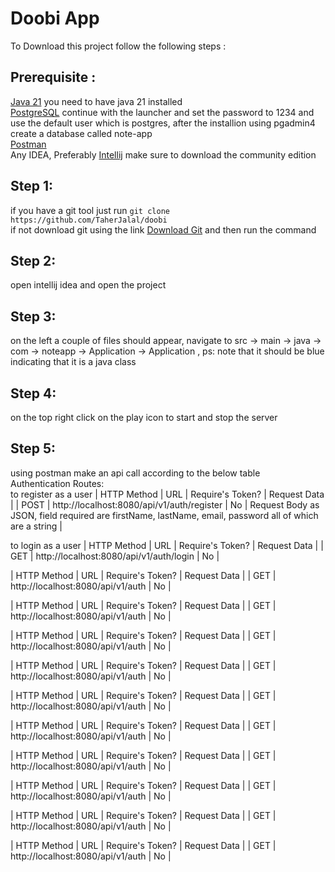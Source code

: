 # Doobi App
To Download this project follow the following steps :
## Prerequisite : 
[Java 21](https://www.oracle.com/java/technologies/downloads/) you need to have java 21 installed <br>
[PostgreSQL](https://www.enterprisedb.com/downloads/postgres-postgresql-downloads) continue with the launcher and set the password to 1234 and use the default user which is postgres, after the installion using pgadmin4 create a database called note-app<br>
[Postman](https://www.postman.com/downloads/) <br>
Any IDEA, Preferably [Intellij](https://www.jetbrains.com/idea/download/?section=windows) make sure to download the community edition
## Step 1: 
if you have a git tool just run ```git clone https://github.com/TaherJalal/doobi``` <br>if not download git using the link [Download Git](https://git-scm.com/downloads) and then run the command
## Step 2: 
open intellij idea and open the project<br>
## Step 3: 
on the left a couple of files should appear, navigate to  src -> main -> java -> com -> noteapp -> Application -> Application , ps: note that it should be blue indicating that it is a java class
## Step 4: 
on the top right click on the play icon to start and stop the server
## Step 5: 
using postman make an api call according to the below table <br>
Authentication Routes: <br>
to register as a user
| HTTP Method | URL | Require's Token? | Request Data |
| POST |  http://localhost:8080/api/v1/auth/register | No | Request Body as JSON, field required are firstName, lastName, email, password all of which are a string |

to login as a user
| HTTP Method | URL | Require's Token? | Request Data |
| GET |  http://localhost:8080/api/v1/auth/login | No |

| HTTP Method | URL | Require's Token? | Request Data |
| GET |  http://localhost:8080/api/v1/auth | No |

| HTTP Method | URL | Require's Token? | Request Data |
| GET |  http://localhost:8080/api/v1/auth | No |

| HTTP Method | URL | Require's Token? | Request Data |
| GET |  http://localhost:8080/api/v1/auth | No |

| HTTP Method | URL | Require's Token? | Request Data |
| GET |  http://localhost:8080/api/v1/auth | No |

| HTTP Method | URL | Require's Token? | Request Data |
| GET |  http://localhost:8080/api/v1/auth | No |

| HTTP Method | URL | Require's Token? | Request Data |
| GET |  http://localhost:8080/api/v1/auth | No |

| HTTP Method | URL | Require's Token? | Request Data |
| GET |  http://localhost:8080/api/v1/auth | No |

| HTTP Method | URL | Require's Token? | Request Data |
| GET |  http://localhost:8080/api/v1/auth | No |

| HTTP Method | URL | Require's Token? | Request Data |
| GET |  http://localhost:8080/api/v1/auth | No |

| HTTP Method | URL | Require's Token? | Request Data |
| GET |  http://localhost:8080/api/v1/auth | No |
